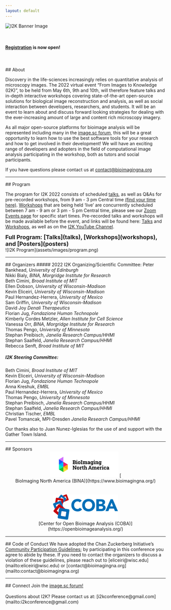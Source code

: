 ```yaml
---
layout: default
---
```


<div style="display:none"><h1> 2022 Conference</h1></div>

![I2K Banner Image](/assets/images/banner-image.png)

<br>
<h4><a href="https://events.zoom.us/ev/ADtHs9x7QhsE3RjA1T_mPrmK7YESPKHPFF2vRBzpursCTu839hXZbuwMUQvS9BHvGRs9Vzo">Registration</a> is now open!</h4>
<br>
<br>
## About

Discovery in the life-sciences increasingly relies on quantitative analysis of microscopy images. The 2022 virtual event “From Images to Knowledge (I2K)”, to be held from May 6th, 9th and 10th, will therefore feature talks and in-depth interactive workshops covering state-of-the-art open-source solutions for biological image reconstruction and analysis, as well as social interaction between developers, researchers, and students. It will be an event to learn about and discuss forward looking strategies for dealing with the ever-increasing amount of large and content rich microscopy imagery.

As all major open-source platforms for bioimage analysis will be represented including many in the [image.sc forum](https://forum.image.sc/), this will be a great opportunity to learn how to use the best software tools for your research and how to get involved in their development! We will have an exciting range of developers and adopters in the field of computational image analysis participating in the workshop, both as tutors and social participants.

If you have questions please contact us at [contact@bioimagingna.org](mailto:contact@bioimagingna.org)

<hr>
## Program

The program for I2K 2022 consists of scheduled [talks](https://i2kconference.org/talks), as well as Q&As for pre-recorded workshops, from 9 am - 3 pm Central time [(find your time here)](https://savvytime.com/converter/cdt/may-6-2022/9am).  [Workshops](https://i2kconference.org/workshops) that are being held ‘live’ are concurrently scheduled between 7 am - 9 am or 3 pm - 5 pm Central time, please see our [Zoom Events page](https://tinyurl.com/I2K-2022) for specific start times.  Pre-recorded talks and workshops will be made available before the event, and links will be found here: [Talks](https://i2kconference.org/talks) and [Workshops](https://i2kconference.org/workshops), as well as on the [I2K YouTube Channel](https://www.youtube.com/channel/UCMBPBsR9WmzgefQWEyxfomg).
<br>
<div style="font-size:18px;font-weight:bold;" markdown="1">
Full Program: [Talks](talks), [Workshops](workshops), and [Posters](posters)
</div>
![I2K Program](assets/images/program.png)

<!-- hidden till page links can be fixed
<br>
<div style="display:none;margin:auto;" markdown="1">
### Talks
### Workshops
### Posters
</div>

[List of Talks](talks)<br>
[List of Workshops](workshops)<br>
[Submit a Poster](posters)<br>
-->

<hr>
## Organizers
##### 2022 I2K Organizing/Scientific Committee:
Peter Bankhead, <i>University of Edinburgh</i><br>
Nikki Bialy, <i>BINA, Morgridge Institute for Research</i><br>
Beth Cimini, <i>Broad Institute of MIT</i><br>
Ellen Dobson, <i>University of Wisconsin-Madison</i><br>
Kevin Eliceiri, <i>University of Wisconsin-Madison</i><br>
Paul Hernandez-Herrera, <i>University of Mexico</i><br>
Sam Griffin, <i>University of Wisconsin-Madison</i><br>
David Joy <i>Denali Therapeutics</i><br>
Florian Jug, <i>Fondazione Human Technopole</i><br>
Kimberly Cordes Metzler, <i>Allen Institute for Cell Science</i><br>
Vanessa Orr, <i>BINA, Morgridge Institute for Research</i><br>
Thomas Pengo, <i>University of Minnesota</i><br>
Stephan Preibisch, <i>Janelia Research Campus/HHMI</i><br>
Stephan Saalfeld, <i>Janelia Research Campus/HHMI</i><br>
Rebecca Senft, <i>Broad Institute of MIT</i><br>

##### I2K Steering Committee:
Beth Cimini, <i>Broad Institute of MIT</i><br>
Kevin Eliceiri, <i>University of Wisconsin-Madison</i><br>
Florian Jug, <i>Fondazione Human Technopole</i><br>
Anna Kreshuk, <i>EMBL</i><br>
Paul Hernandez-Herrera, <i>University of Mexico</i><br>
Thomas Pengo, <i>University of Minnesota</i><br>
Stephan Preibisch, <i>Janelia Research Campus/HHMI</i><br>
Stephan Saalfeld, <i>Janelia Research Campus/HHMI</i><br>
Christian Tischer, <i>EMBL</i><br>
Pavel Tomancak, MPI-Dresden <i>Janelia Research Campus/HHMI</i><br>

Our thanks also to Juan Nunez-Iglesias for the use of and support with the Gather Town Island.

<hr>
## Sponsors
<div style="text-align:center;margin-bottom:15px;" markdown="1">
  <a href="https://www.bioimagingnorthamerica.org/"><img src="assets/images/bina-logo.png" alt="Bioimaging North America"></a> [
  <br>
  BioImaging North America (BINA)](https://www.bioimagingna.org/)
  <br>
  <br>
  <br>
  <a href="https://openbioimageanalysis.org/"><img src="assets/images/coba-logo.png" alt="Center for Open Bioimage Analysis"></a>
  <br>
  [Center for Open Bioimage Analysis (COBA)](https://openbioimageanalysis.org/)
</div>

<hr>
## Code of Conduct
We have adopted the Chan Zuckerberg Initiative’s  <a href="https://chanzuckerberg.com/ethics-policies/community-participation-guidelines/">Community Participation Guidelines</a>; by participating in this conference you agree to abide by these. If you need to contact the organizers to discuss a violation of these guidelines, please reach out to [eliceiri@wisc.edu](mailto:eliceiri@wisc.edu) or [contact@bioimagingna.org](mailto:contact@bioimagingna.org)

<hr>
## Connect
Join the <a href="https://forum.image.sc/">image.sc forum!</a>
<br>
<br>
Questions about I2K? Please contact us at: [i2kconference@gmail.com](mailto:i2kconference@gmail.com)
